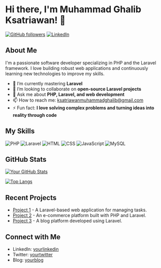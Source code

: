 # Hi there, I'm Muhammad Ghalib Ksatriawan! 👋

[![GitHub followers](https://img.shields.io/github/followers/yourusername?label=Follow&style=social)](https://github.com/yourusername)
[![LinkedIn](https://img.shields.io/badge/LinkedIn-Connect-blue)](https://www.linkedin.com/in/yourlinkedin/)

## About Me

I'm a passionate software developer specializing in PHP and the Laravel framework. I love building robust web applications and continuously learning new technologies to improve my skills.

- 🌱 I’m currently mastering **Laravel**
- 👯 I’m looking to collaborate on **open-source Laravel projects**
- 💬 Ask me about **PHP, Laravel, and web development**
- 📫 How to reach me: [ksatriawanmuhammadghalib@gmail.com](mailto:ksatriawanmuhammadghalib@gmail.com)
- ⚡ Fun fact: **I love solving complex problems and turning ideas into reality through code**

## My Skills

![PHP](https://img.shields.io/badge/-PHP-333333?style=flat&logo=php)
![Laravel](https://img.shields.io/badge/-Laravel-333333?style=flat&logo=laravel)
![HTML](https://img.shields.io/badge/-HTML-333333?style=flat&logo=html5)
![CSS](https://img.shields.io/badge/-CSS-333333?style=flat&logo=css3)
![JavaScript](https://img.shields.io/badge/-JavaScript-333333?style=flat&logo=javascript)
![MySQL](https://img.shields.io/badge/-MySQL-333333?style=flat&logo=mysql)

## GitHub Stats

[![Your GitHub Stats](https://github-readme-stats.vercel.app/api?username=yourusername&show_icons=true&theme=dark)](https://github.com/yourusername)

[![Top Langs](https://github-readme-stats.vercel.app/api/top-langs/?username=yourusername&layout=compact&theme=dark)](https://github.com/yourusername)

## Recent Projects

- [Project 1](https://github.com/yourusername/project1) - A Laravel-based web application for managing tasks.
- [Project 2](https://github.com/yourusername/project2) - An e-commerce platform built with PHP and Laravel.
- [Project 3](https://github.com/yourusername/project3) - A blog platform developed using Laravel.

## Connect with Me

- LinkedIn: [yourlinkedin](https://www.linkedin.com/in/yourlinkedin/)
- Twitter: [yourtwitter](https://twitter.com/yourtwitter)
- Blog: [yourblog](https://yourblog.com)

